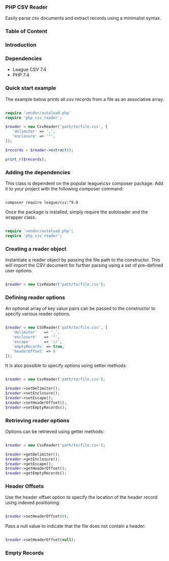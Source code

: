 ### PHP CSV Reader

Easily parse csv documents and extract records using a minimalist syntax.

### Table of Content

### Introduction

### Dependencies

- League CSV 7.4
- PHP 7.4


### Quick start example

The example below prints all csv records from a file as an associative array.

```php

require 'vendor/autoload.php'
require 'php_csv_reader';

$reader = new CsvReader('path/to/file.csv', [
   'delimiter' => ',',
   'enclosure' => '"',
]);

$records = $reader->extract();

print_r($records);

```

### Adding the dependencies

This class is dependent on the popular league\csv composer package. Add it to your project with the following composer command:

```

composer require league/csv:^9.0

```

Once the package is installed, simply require the autoloader and the wrapper class.

```php

require 'vendor/autoload.php';
require 'php_csv_reader';

```

### Creating a reader object

Instantiate a reader object by passing the file path to the constructor. This will import the CSV document for further parsing using a set of pre-defined user options.

```php

$reader = new CsvReader('path/to/file.csv');

```


### Defining reader options

An optional array of key value pairs can be passed to the constructor to specify various reader options.

```php

$reader = new CSVReader('path/to/file.csv', [
   'delimiter'   => ',',
   'enclosure'   => '"',
   'escape'      => '//',
   'emptyRecords' => true,
   'headerOffset' => 0
]);

```

It is also possible to specify options using setter methods:

```php

$reader = new CsvReader('path/to/file.csv');

$reader->setDelimiter();
$reader->setEnclosure();
$reader->setEscape();
$reader->setHeaderOffset();
$reader->setEmptyRecords();


```

### Retrieving reader options

Options can be retrieved using getter methods:

```php

$reader = new CsvReader('path/to/file.csv');

$reader->getDelimiter();
$reader->getEnclosure();
$reader->getEscape();
$reader->getHeaderOffset();
$reader->getEmptyRecords();

```

### Header Offsets

Use the header offset option to specify the location of the header record using indexed positioning:

```php

$reader->setHeaderOffset(0);

```

Pass a null value to indicate that the file does not contain a header:

```php

$reader->setHeaderOffset(null);

```

### Empty Records